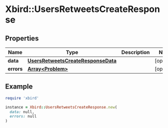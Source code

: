 # Xbird::UsersRetweetsCreateResponse

## Properties

| Name | Type | Description | Notes |
| ---- | ---- | ----------- | ----- |
| **data** | [**UsersRetweetsCreateResponseData**](UsersRetweetsCreateResponseData.md) |  | [optional] |
| **errors** | [**Array&lt;Problem&gt;**](Problem.md) |  | [optional] |

## Example

```ruby
require 'xbird'

instance = Xbird::UsersRetweetsCreateResponse.new(
  data: null,
  errors: null
)
```

